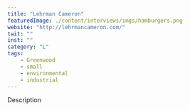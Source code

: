 ```yaml
---
title: "Lehrman Cameron"
featuredImage: ./content/interviews/imgs/hamburgers.png
website: "http://lehrmancameron.com/"
twit: ""
inst: ""
category: "L"
tags:
    - Greenwood
    - small
    - environmental
    - industrial
---
```


Description

